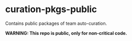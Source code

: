 # curation-pkgs-public

Contains public packages of team auto-curation.

**WARNING: This repo is public, only for non-critical code.**
